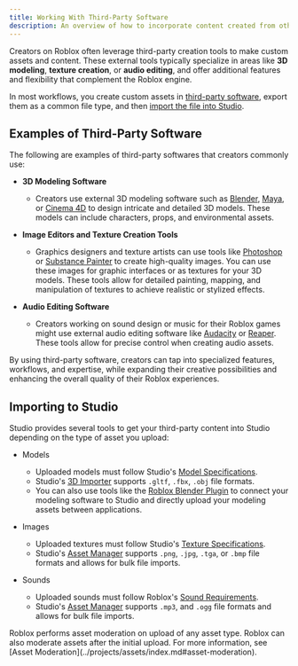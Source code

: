 ```yaml
---
title: Working With Third-Party Software
description: An overview of how to incorporate content created from other software into Studio.
---
```


Creators on Roblox often leverage third-party creation tools to make custom assets and content. These external tools typically specialize in areas like **3D modeling**, **texture creation**, or **audio editing**, and offer additional features and flexibility that complement the Roblox engine.

In most workflows, you create custom assets in [third-party software](#examples-of-third-party-software), export them as a common file type, and then [import the file into Studio](#importing-to-studio).

## Examples of Third-Party Software

The following are examples of third-party softwares that creators commonly use:

- **3D Modeling Software**

  - Creators use external 3D modeling software such as [Blender](https://www.blender.org/), [Maya](https://www.autodesk.com/products/maya/overview), or [Cinema 4D](https://www.maxon.net/en/cinema-4d) to design intricate and detailed 3D models. These models can include characters, props, and environmental assets.

- **Image Editors and Texture Creation Tools**

  - Graphics designers and texture artists can use tools like [Photoshop](https://www.adobe.com/products/photoshop) or [Substance Painter](https://www.adobe.com/products/substance3d-painter) to create high-quality images. You can use these images for graphic interfaces or as textures for your 3D models. These tools allow for detailed painting, mapping, and manipulation of textures to achieve realistic or stylized effects.

- **Audio Editing Software**

  - Creators working on sound design or music for their Roblox games might use external audio editing software like [Audacity](https://www.audacityteam.org/) or [Reaper](https://www.reaper.fm/). These tools allow for precise control when creating audio assets.

By using third-party software, creators can tap into specialized features, workflows, and expertise, while expanding their creative possibilities and enhancing the overall quality of their Roblox experiences.

## Importing to Studio

Studio provides several tools to get your third-party content into Studio depending on the type of asset you upload:

- Models

  - Uploaded models must follow Studio's [Model Specifications](../art/modeling/specifications.md).
  - Studio's [3D Importer](../art/modeling/3d-importer.md) supports `.gltf`, `.fbx`, `.obj` file formats.
  - You can also use tools like the [Roblox Blender Plugin](../art/modeling/roblox-blender-plugin.md) to connect your modeling software to Studio and directly upload your modeling assets between applications.

- Images

  - Uploaded textures must follow Studio's [Texture Specifications](../art/modeling/specifications.md).
  - Studio's [Asset Manager](../projects/assets/manager.md) supports `.png`, `.jpg`, `.tga`, or `.bmp` file formats and allows for bulk file imports.

- Sounds

  - Uploaded sounds must follow Roblox's [Sound Requirements](../sound/assets.md#requirements).
  - Studio's [Asset Manager](../projects/assets/manager.md) supports `.mp3`, and `.ogg` file formats and allows for bulk file imports.

<Alert severity ='warning'>
Roblox performs asset moderation on upload of any asset type. Roblox can also moderate assets after the initial upload. For more information, see [Asset Moderation](../projects/assets/index.md#asset-moderation).
</Alert>

